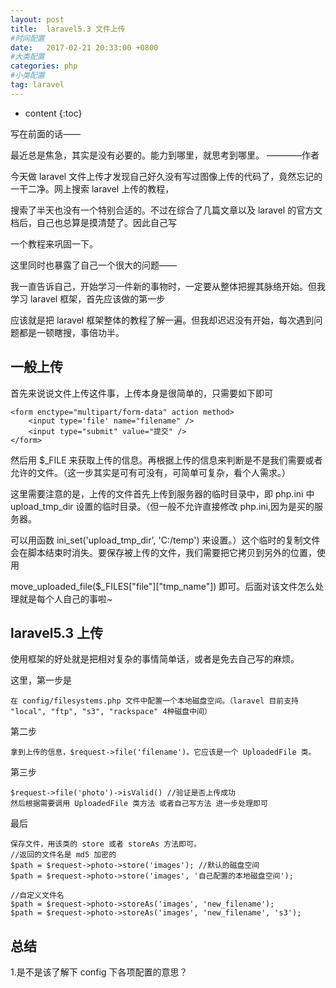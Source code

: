 ```yaml
---
layout: post
title:  laravel5.3 文件上传
#时间配置
date:   2017-02-21 20:33:00 +0800
#大类配置
categories: php
#小类配置
tag: laravel
---
```


* content
{:toc}


写在前面的话——

最近总是焦急，其实是没有必要的。能力到哪里，就思考到哪里。 ————作者

今天做 laravel 文件上传才发现自己好久没有写过图像上传的代码了，竟然忘记的一干二净。网上搜索 laravel 上传的教程，

搜索了半天也没有一个特别合适的。不过在综合了几篇文章以及 laravel 的官方文档后，自己也总算是摸清楚了。因此自己写

一个教程来巩固一下。

这里同时也暴露了自己一个很大的问题——

我一直告诉自己，开始学习一件新的事物时，一定要从整体把握其脉络开始。但我学习 laravel 框架，首先应该做的第一步

应该就是把 laravel 框架整体的教程了解一遍。但我却迟迟没有开始，每次遇到问题都是一顿瞎搜，事倍功半。

一般上传
-----------------------------------------
首先来说说文件上传这件事，上传本身是很简单的，只需要如下即可

	<form enctype="multipart/form-data" action method>
		<input type='file' name="filename" />
		<input type="submit" value="提交" />
	</form>

然后用 $_FILE 来获取上传的信息。再根据上传的信息来判断是不是我们需要或者允许的文件。（这一步其实是可有可没有，可简单可复杂，看个人需求。）

这里需要注意的是，上传的文件首先上传到服务器的临时目录中，即 php.ini 中 upload_tmp_dir 设置的临时目录。（但一般不允许直接修改 php.ini,因为是买的服务器。

可以用函数 ini_set('upload_tmp_dir', 'C:/temp') 来设置。）这个临时的复制文件会在脚本结束时消失。要保存被上传的文件，我们需要把它拷贝到另外的位置，使用

move_uploaded_file($_FILES["file"]["tmp_name"]) 即可。后面对该文件怎么处理就是每个人自己的事啦~

laravel5.3 上传
------------------------------------------
使用框架的好处就是把相对复杂的事情简单话，或者是免去自己写的麻烦。

这里，第一步是

	在 config/filesystems.php 文件中配置一个本地磁盘空间。（laravel 目前支持 "local", "ftp", "s3", "rackspace" 4种磁盘中间）
	
第二步

	拿到上传的信息，$request->file('filename')。它应该是一个 UploadedFile 类。
	
第三步

	$request->file('photo')->isValid() //验证是否上传成功
	然后根据需要调用 UploadedFile 类方法 或者自己写方法 进一步处理即可
	
最后

	保存文件，用该类的 store 或者 storeAs 方法即可。
	//返回的文件名是 md5 加密的
	$path = $request->photo->store('images'); //默认的磁盘空间
	$path = $request->photo->store('images', '自己配置的本地磁盘空间');

	//自定义文件名
	$path = $request->photo->storeAs('images', 'new_filename');
	$path = $request->photo->storeAs('images', 'new_filename', 's3');
	
总结
------------------------------------------
1.是不是该了解下 config 下各项配置的意思？